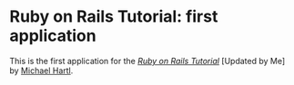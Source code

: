 # Ruby on Rails Tutorial: first application

This is the first application for the
[*Ruby on Rails Tutorial*](http://railstutorial.org/)
[Updated by Me]
by [Michael Hartl](http://michaelhartl.com/).
